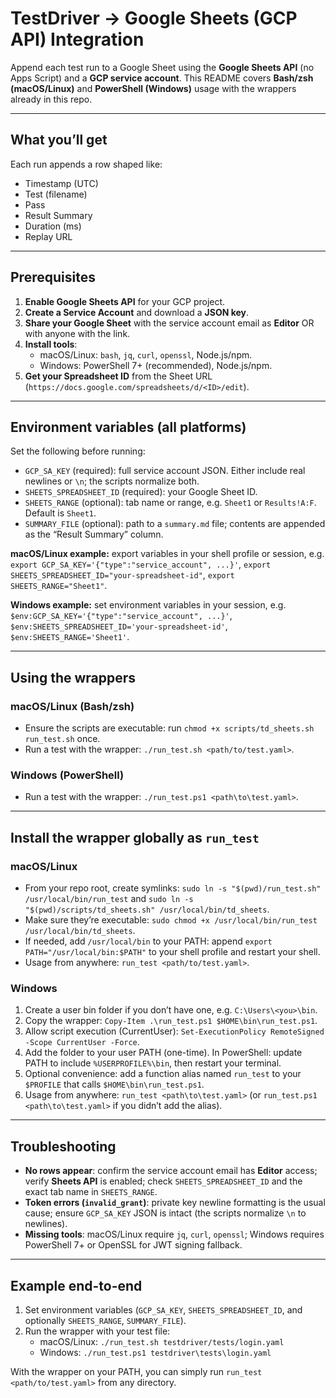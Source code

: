 # TestDriver → Google Sheets (GCP API) Integration

Append each test run to a Google Sheet using the **Google Sheets API** (no Apps Script) and a **GCP service account**. This README covers **Bash/zsh (macOS/Linux)** and **PowerShell (Windows)** usage with the wrappers already in this repo.

---

## What you’ll get

Each run appends a row shaped like:

- Timestamp (UTC)
- Test (filename)
- Pass
- Result Summary
- Duration (ms)
- Replay URL

---

## Prerequisites

1. **Enable Google Sheets API** for your GCP project.
2. **Create a Service Account** and download a **JSON key**.
3. **Share your Google Sheet** with the service account email as **Editor** OR with anyone with the link.
4. **Install tools**:
   - macOS/Linux: `bash`, `jq`, `curl`, `openssl`, Node.js/npm.
   - Windows: PowerShell 7+ (recommended), Node.js/npm.
5. **Get your Spreadsheet ID** from the Sheet URL (`https://docs.google.com/spreadsheets/d/<ID>/edit`).

---

## Environment variables (all platforms)

Set the following before running:

- `GCP_SA_KEY` (required): full service account JSON. Either include real newlines or `\n`; the scripts normalize both.
- `SHEETS_SPREADSHEET_ID` (required): your Google Sheet ID.
- `SHEETS_RANGE` (optional): tab name or range, e.g. `Sheet1` or `Results!A:F`. Default is `Sheet1`.
- `SUMMARY_FILE` (optional): path to a `summary.md` file; contents are appended as the “Result Summary” column.

**macOS/Linux example:** export variables in your shell profile or session, e.g. `export GCP_SA_KEY='{"type":"service_account", ...}'`, `export SHEETS_SPREADSHEET_ID="your-spreadsheet-id"`, `export SHEETS_RANGE="Sheet1"`.

**Windows example:** set environment variables in your session, e.g. `$env:GCP_SA_KEY='{"type":"service_account", ...}'`, `$env:SHEETS_SPREADSHEET_ID='your-spreadsheet-id'`, `$env:SHEETS_RANGE='Sheet1'`.

---

## Using the wrappers

### macOS/Linux (Bash/zsh)

- Ensure the scripts are executable: run `chmod +x scripts/td_sheets.sh run_test.sh` once.
- Run a test with the wrapper: `./run_test.sh <path/to/test.yaml>`.

### Windows (PowerShell)

- Run a test with the wrapper: `./run_test.ps1 <path\to\test.yaml>`.

---

## Install the wrapper globally as `run_test`

### macOS/Linux

- From your repo root, create symlinks: `sudo ln -s "$(pwd)/run_test.sh" /usr/local/bin/run_test` and `sudo ln -s "$(pwd)/scripts/td_sheets.sh" /usr/local/bin/td_sheets`.
- Make sure they’re executable: `sudo chmod +x /usr/local/bin/run_test /usr/local/bin/td_sheets`.
- If needed, add `/usr/local/bin` to your PATH: append `export PATH="/usr/local/bin:$PATH"` to your shell profile and restart your shell.
- Usage from anywhere: `run_test <path/to/test.yaml>`.

### Windows

1. Create a user bin folder if you don’t have one, e.g. `C:\Users\<you>\bin`.
2. Copy the wrapper: `Copy-Item .\run_test.ps1 $HOME\bin\run_test.ps1`.
3. Allow script execution (CurrentUser): `Set-ExecutionPolicy RemoteSigned -Scope CurrentUser -Force`.
4. Add the folder to your user PATH (one-time). In PowerShell: update PATH to include `%USERPROFILE%\bin`, then restart your terminal.
5. Optional convenience: add a function alias named `run_test` to your `$PROFILE` that calls `$HOME\bin\run_test.ps1`.
6. Usage from anywhere: `run_test <path\to\test.yaml>` (or `run_test.ps1 <path\to\test.yaml>` if you didn’t add the alias).

---

## Troubleshooting

- **No rows appear**: confirm the service account email has **Editor** access; verify **Sheets API** is enabled; check `SHEETS_SPREADSHEET_ID` and the exact tab name in `SHEETS_RANGE`.
- **Token errors (`invalid_grant`)**: private key newline formatting is the usual cause; ensure `GCP_SA_KEY` JSON is intact (the scripts normalize `\n` to newlines).
- **Missing tools**: macOS/Linux require `jq`, `curl`, `openssl`; Windows requires PowerShell 7+ or OpenSSL for JWT signing fallback.

---

## Example end-to-end

1. Set environment variables (`GCP_SA_KEY`, `SHEETS_SPREADSHEET_ID`, and optionally `SHEETS_RANGE`, `SUMMARY_FILE`).
2. Run the wrapper with your test file:
   - macOS/Linux: `./run_test.sh testdriver/tests/login.yaml`
   - Windows: `./run_test.ps1 testdriver\tests\login.yaml`

With the wrapper on your PATH, you can simply run `run_test <path/to/test.yaml>` from any directory.
